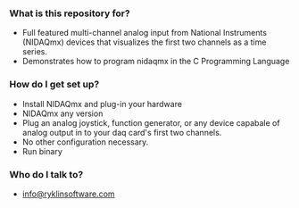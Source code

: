 ### What is this repository for? ###

* Full featured multi-channel analog input from National Instruments (NIDAQmx) devices that visualizes the first two channels as a time series.
* Demonstrates how to program nidaqmx in the C Programming Language

### How do I get set up? ###

* Install NIDAQmx and plug-in your hardware
* NIDAQmx any version
* Plug an analog joystick, function generator, or any device capabale of analog output in to your daq card's first two channels.
* No other configuration necessary.
* Run binary

### Who do I talk to? ###

* info@ryklinsoftware.com